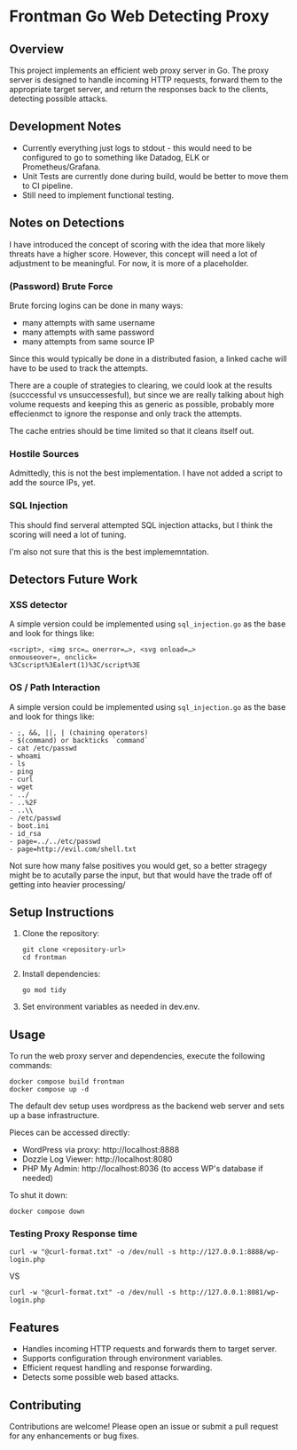 # Frontman Go Web Detecting Proxy

## Overview
This project implements an efficient web proxy server in Go. 
The proxy server is designed to handle incoming HTTP requests, 
forward them to the appropriate target server,
and return the responses back to the clients, detecting possible attacks.

## Development Notes

- Currently everything just logs to stdout - this would need to be configured to go to something like
Datadog, ELK or Prometheus/Grafana.
- Unit Tests are currently done during build, would be better to move them to CI pipeline.
- Still need to implement functional testing.

## Notes on Detections

I have introduced the concept of scoring with the idea that more likely threats have a higher score.
However, this concept will need a lot of adjustment to be meaningful. For now, it is more of a placeholder.

### (Password) Brute Force

Brute forcing logins can be done in many ways:

- many attempts with same username
- many attempts with same password
- many attempts from same source IP

Since this would typically be done in a distributed fasion, a linked cache will have to be used to track the attempts.

There are a couple of strategies to clearing, we could look at the results (succcessful vs unsuccessesful),
but since we are really talking about high volume requests and keeping this as generic as possible, 
probably more effecienmct to ignore the response and only track the attempts.

The cache entries should be time limited so that it cleans itself out.

### Hostile Sources

Admittedly, this is not the best implementation. I have not added a script to add the source IPs, yet. 

### SQL Injection

This should find serveral attempted SQL injection attacks, but I think the scoring will need a lot of tuning.

I'm also not sure that this is the best implememntation.

## Detectors Future Work

### XSS detector

A simple version could be implemented using `sql_injection.go` as the base and look for things like:

```
<script>, <img src=… onerror=…>, <svg onload=…>
onmouseover=, onclick=
%3Cscript%3Ealert(1)%3C/script%3E
```

### OS / Path Interaction

A simple version could be implemented using `sql_injection.go` as the base and look for things like:

```
- ;, &&, ||, | (chaining operators)
- $(command) or backticks `command`
- cat /etc/passwd
- whoami
- ls
- ping
- curl
- wget
- ../
- ..%2F
- ..\\
- /etc/passwd
- boot.ini
- id_rsa
- page=../../etc/passwd
- page=http://evil.com/shell.txt
```

Not sure how many false positives you would get, so a better stragegy might be to acutally parse the input, 
but that would have the trade off of getting into heavier processing/

## Setup Instructions
1. Clone the repository:
   ```
   git clone <repository-url>
   cd frontman
   ```

2. Install dependencies:
   ```
   go mod tidy
   ```

3. Set environment variables as needed in dev.env.

## Usage
To run the web proxy server and dependencies, execute the following commands:
```
docker compose build frontman
docker compose up -d
```

The default dev setup uses wordpress as the backend web server and sets up a base infrastructure.

Pieces can be accessed directly:

- WordPress via proxy: http://localhost:8888
- Dozzle Log Viewer: http://localhost:8080
- PHP My Admin: http://localhost:8036 (to access WP's database if needed)

To shut it down:
```
docker compose down
```

### Testing Proxy Response time

```
curl -w "@curl-format.txt" -o /dev/null -s http://127.0.0.1:8888/wp-login.php
```

VS

```
curl -w "@curl-format.txt" -o /dev/null -s http://127.0.0.1:8081/wp-login.php
```


## Features
- Handles incoming HTTP requests and forwards them to target server.
- Supports configuration through environment variables.
- Efficient request handling and response forwarding.
- Detects some possible web based attacks.

## Contributing
Contributions are welcome! Please open an issue or submit a pull request for any enhancements or bug fixes.
